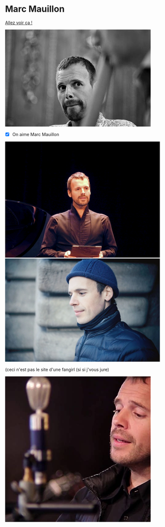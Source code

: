 # Marc Mauillon

[Allez voir ça !](http://marcmauillon.com/)

![Marc Mauillon](th.jpg "MM")

- [x] On aime Marc Mauillon

![Marc Mauillon](th2.jpg "MM")
![Marc Mauillon](th3.webp "MM")

(ceci n'est pas le site d'une fangirl (si si j'vous jure)

![Marc Mauillon](th3.jpg "MM")
